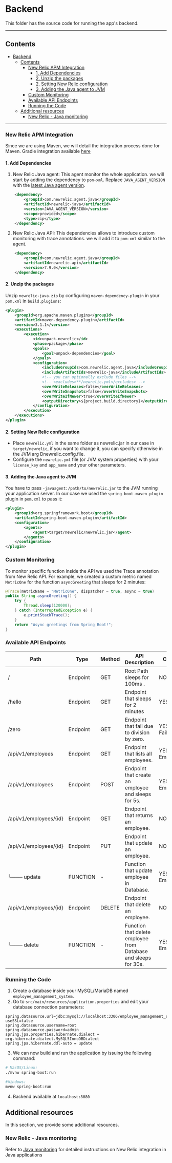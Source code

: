 # Backend

This folder has the source code for running the app's backend.

---

## Contents

- [Backend](#backend)
  - [Contents](#contents)
    - [New Relic APM Integration](#new-relic-apm-integration)
      - [1. Add Dependencies](#1-add-dependencies)
      - [2. Unzip the packages](#2-unzip-the-packages)
      - [2. Setting New Relic configuration](#2-setting-new-relic-configuration)
      - [3. Adding the Java agent to JVM](#3-adding-the-java-agent-to-jvm)
    - [Custom Monitoring](#custom-monitoring)
    - [Available API Endpoints](#available-api-endpoints)
    - [Running the Code](#running-the-code)
  - [Additional resources](#additional-resources)
    - [New Relic - Java monitoring](#new-relic---java-monitoring)

---

### New Relic APM Integration

Since we are using Maven, we will detail the integration process done for Maven. Gradle integration available [here](https://docs.newrelic.com/docs/apm/agents/java-agent/additional-installation/install-java-agent-using-gradle)

#### 1. Add Dependencies

1. New Relic Java agent: This agent monitor the whole application. we will start by adding the dependency to `pom-xml`. Replace `JAVA_AGENT_VERSION` with the [latest Java agent version](https://docs.newrelic.com/docs/agents/java-agent/getting-started/java-release-notes).

```xml
    <dependency>
        <groupId>com.newrelic.agent.java</groupId>
        <artifactId>newrelic-java</artifactId>
        <version>JAVA_AGENT_VERSION</version>
        <scope>provided</scope>
        <type>zip</type>
    </dependency>
```

2. New Relic Java API: This dependencies allows to introduce custom monitoring with trace annotations. we will add it to `pom-xml` similar to the agent.

```xml
    <dependency>
        <groupId>com.newrelic.agent.java</groupId>
        <artifactId>newrelic-api</artifactId>
        <version>7.9.0</version>
    </dependency>
```

#### 2. Unzip the packages

Unzip `newrelic-java.zip` by configuring `maven-dependency-plugin` in your `pom.xml` in `build.plugions`:

```xml
<plugin>
    <groupId>org.apache.maven.plugins</groupId>
    <artifactId>maven-dependency-plugin</artifactId>
    <version>3.1.1</version>
    <executions>
        <execution>
            <id>unpack-newrelic</id>
            <phase>package</phase>
            <goals>
                <goal>unpack-dependencies</goal>
            </goals>
            <configuration>
                <includeGroupIds>com.newrelic.agent.java</includeGroupIds>
                <includeArtifactIds>newrelic-java</includeArtifactIds>
                <!-- you can optionally exclude files -->
                <!-- <excludes>**/newrelic.yml</excludes> -->
                <overWriteReleases>false</overWriteReleases>
                <overWriteSnapshots>false</overWriteSnapshots>
                <overWriteIfNewer>true</overWriteIfNewer>
                <outputDirectory>${project.build.directory}</outputDirectory>
            </configuration>
        </execution>
    </executions>
</plugin>
```

#### 2. Setting New Relic configuration

- Place `newrelic.yml` in the same folder as newrelic.jar in our case in `target/newrelic`, if you want to change it, you can specify otherwise in the JVM arg Dnewrelic.config.file.
- Configure the `newrelic.yml` file (or JVM system properties) with your `license_key` and `app_name` and your other parameters.

#### 3. Adding the Java agent to JVM

You have to pass `-javaagent:/path/to/newrelic.jar` to the JVM running your application server. In our case we used the `spring-boot-maven-plugin` plugin in `pom.xml` to pass it:

```xml
<plugin>
    <groupId>org.springframework.boot</groupId>
    <artifactId>spring-boot-maven-plugin</artifactId>
    <configuration>
        <agents>
            <agent>target/newrelic/newrelic.jar</agent>
        </agents>
    </configuration>
</plugin>
```

### Custom Monitoring

To monitor specific function inside the API we used the Trace annotation from New Relic API. For example, we created a custom metric named `MetricOne` for the function `asyncGreeting` that sleeps for 2 minutes:

```java
@Trace(metricName = "MetricOne", dispatcher = true, async = true)
public String asyncGreeting() {
    try {
        Thread.sleep(120000);
    } catch (InterruptedException e) {
        e.printStackTrace();
    }
    return "Async greetings from Spring Boot!";
}
```

### Available API Endpoints

| Path                   | Type     | Method | API Description                                                 | Custom Metric           |
| ---------------------- | -------- | ------ | --------------------------------------------------------------- | ----------------------- |
| /                      | Endpoint | GET    | Root Path sleeps for 100ms .                                    | NO                      |
| /hello                 | Endpoint | GET    | Endpoint that sleeps for 2 minutes                              | YES, MetricOne          |
| /zero                  | Endpoint | GET    | Endpoint that fail due to division by zero.                     | YES, FailDivisionByZero |
| /api/v1/employees      | Endpoint | GET    | Endpoint that lists all employees.                              | YES, EmployeesList      |
| /api/v1/employees      | Endpoint | POST   | Endpoint that create an employee and sleeps for 5s.             | YES, EmployeesCreate    |
| /api/v1/employees/{id} | Endpoint | GET    | Endpoint that returns an employee.                              | NO                      |
| /api/v1/employees/{id} | Endpoint | PUT    | Endpoint that update an employee.                               | NO                      |
| └─── update            | FUNCTION | -      | Function that update employee in Database.                      | YES, EmployeeUpdate     |
| /api/v1/employees/{id} | Endpoint | DELETE | Endpoint that delete an employee.                               | NO                      |
| └─── delete            | FUNCTION | -      | Function that delete employee from Database and sleeps for 30s. | YES, EmployeeDelete     |

### Running the Code

1. Create a database inside your MySQL/MariaDB named `employee_management_system`.
2. Go to `src/main/resources/application.properties` and edit your database connection parameters:

```
spring.datasource.url=jdbc:mysql://localhost:3306/employee_management_system?useSSL=false
spring.datasource.username=root
spring.datasource.password=admin
spring.jpa.properties.hibernate.dialect = org.hibernate.dialect.MySQL5InnoDBDialect
spring.jpa.hibernate.ddl-auto = update
```

3. We can now build and run the application by issuing the following command:

```sh
# MacOS/Linux:
./mvnw spring-boot:run

#Windows:
mvnw spring-boot:run
```

4. Backend available at `localhost:8080`

## Additional resources

In this section, we provide some additional resources.

### New Relic - Java monitoring

Refer to [Java monitoring](https://docs.newrelic.com/docs/apm/agents/java-agent/getting-started/introduction-new-relic-java) for detailed instructions on New Relic integration in Java applications
